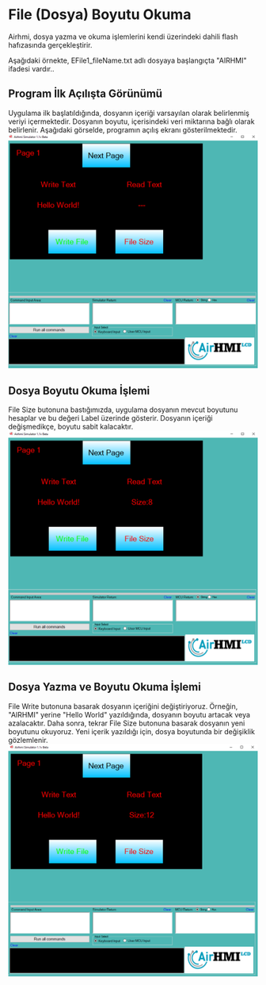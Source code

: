 # File (Dosya) Boyutu Okuma

Airhmi, dosya yazma ve okuma işlemlerini kendi üzerindeki dahili flash hafızasında gerçekleştirir.

Aşağıdaki örnekte, EFile1_fileName.txt adlı dosyaya başlangıçta "AIRHMI" ifadesi vardır..


## Program İlk Açılışta Görünümü
Uygulama ilk başlatıldığında, dosyanın içeriği varsayılan olarak belirlenmiş veriyi içermektedir. Dosyanın boyutu, içerisindeki veri miktarına bağlı olarak belirlenir. Aşağıdaki görselde, programın açılış ekranı gösterilmektedir.
![Açıklama Metni](1.png)
## Dosya Boyutu Okuma İşlemi
File Size butonuna bastığımızda, uygulama dosyanın mevcut boyutunu hesaplar ve bu değeri Label üzerinde gösterir. Dosyanın içeriği değişmedikçe, boyutu sabit kalacaktır.
![Açıklama Metni](2.png)
## Dosya Yazma ve Boyutu Okuma İşlemi
File Write butonuna basarak dosyanın içeriğini değiştiriyoruz. Örneğin, "AIRHMI" yerine "Hello World" yazıldığında, dosyanın boyutu artacak veya azalacaktır.
Daha sonra, tekrar File Size butonuna basarak dosyanın yeni boyutunu okuyoruz. Yeni içerik yazıldığı için, dosya boyutunda bir değişiklik gözlemlenir.
![Açıklama Metni](3.png)

